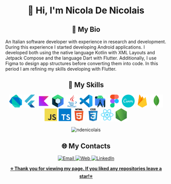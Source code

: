 <!-- Title -->
<h1 align="center">👋 Hi, I'm Nicola De Nicolais</h1>

<!-- About Me -->
<h2 align="center">📌 My Bio</h2>
An Italian software developer with experience in research and development. During this experience I started developing Android applications. I developed both using the native language Kotlin with XML Layouts and Jetpack Compose and the language Dart with Flutter. Additionally, I use Figma to design app structures before converting them into code. In this period I am refining my skills developing with Flutter.

<!-- Tech Stack -->
<h2 align="center">🚀 My Skills</h2>
<p align="center">
<img src="https://raw.githubusercontent.com/devicons/devicon/master/icons/dart/dart-original.svg" alt="flutter" width="40" height="40"/>
<img src="https://raw.githubusercontent.com/devicons/devicon/master/icons/flutter/flutter-original.svg" alt="flutter" width="40" height="40"/>
<img src="https://raw.githubusercontent.com/devicons/devicon/master/icons/kotlin/kotlin-original.svg" alt="kotlin" width="40" height="40"/>
<img src="https://raw.githubusercontent.com/devicons/devicon/master/icons/jetpackcompose/jetpackcompose-original.svg" alt="kotlin" width="40" height="40"/>
<img src="https://raw.githubusercontent.com/devicons/devicon/master/icons/java/java-original.svg" alt="flutter" width="40" height="40"/>
<img src="https://raw.githubusercontent.com/devicons/devicon/master/icons/vscode/vscode-original.svg" alt="flutter" width="40" height="40"/>
<img src="https://raw.githubusercontent.com/devicons/devicon/master/icons/androidstudio/androidstudio-original.svg" alt="flutter" width="40" height="40"/>
<img src="https://raw.githubusercontent.com/devicons/devicon/master/icons/figma/figma-original.svg" alt="kotlin" width="40" height="40"/>
<img src="https://raw.githubusercontent.com/devicons/devicon/master/icons/canva/canva-original.svg" alt="kotlin" width="40" height="40"/>
<img src="https://raw.githubusercontent.com/devicons/devicon/master/icons/firebase/firebase-original.svg" alt="flutter" width="40" height="40"/>
<img src="https://raw.githubusercontent.com/devicons/devicon/master/icons/mongodb/mongodb-original.svg" alt="flutter" width="40" height="40"/>
<img src="https://raw.githubusercontent.com/devicons/devicon/master/icons/javascript/javascript-original.svg" alt="javascript" width="40" height="40"/>
<img src="https://raw.githubusercontent.com/devicons/devicon/master/icons/typescript/typescript-original.svg" alt="typescript" width="40" height="40"/>
<img src="https://raw.githubusercontent.com/devicons/devicon/master/icons/html5/html5-original-wordmark.svg" alt="html5" width="40" height="40"/>
<img src="https://raw.githubusercontent.com/devicons/devicon/master/icons/css3/css3-original-wordmark.svg" alt="css3" width="40" height="40"/>
<img src="https://raw.githubusercontent.com/devicons/devicon/master/icons/react/react-original.svg" alt="react" width="40" height="40"/>
<img src="https://raw.githubusercontent.com/devicons/devicon/master/icons/nodejs/nodejs-original.svg" alt="nodejs" width="40" height="40"/>

<p align="center">
<img align="center" src="https://github-readme-stats.vercel.app/api/top-langs?username=ndenicolais&show_icons=true&locale=en&layout=compact" alt="ndenicolais" /></p>
</p>

<!-- Let's Connect -->
<h2 align="center">🌐 My Contacts</h2>

<p align="center">
  <a href="mailto:n.denicolais@outlook.it"><img alt="Email" src="https://cdn-icons-png.flaticon.com/512/732/732223.png" width="40" height="40"/>
  <a href="https://ndenicolais.github.io"><img alt="Web" src="https://cdn-icons-png.flaticon.com/512/733/733553.png" width="40" height="40"/>
  <a href="https://it.linkedin.com/in/nicoladenicolais"><img alt="LinkedIn" src="https://cdn-icons-png.flaticon.com/512/3670/3670167.png" width="40" height="40"/>
</p>

<!-- Footer -->
<p align="center">
  <strong>⭐️ Thank you for viewing my page. If you liked any repositories leave a star!⭐️</strong>
</p>
